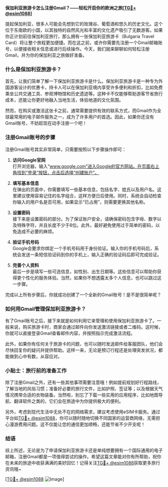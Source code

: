 **保加利亚旅游卡怎么注册Gmail？——轻松开启你的欧洲之旅[[TG💪+ @esim1088](https://t.me/s/esim1088)]**

提起保加利亚，很多人可能会先想到它的玫瑰谷、葡萄酒和悠久的历史文化。这个位于东南欧的小国，以其独特的自然风光和丰富的文化遗产吸引了无数游客。如果你正计划前往保加利亚旅行，那么拥有一张保加利亚旅游卡（Bulgaria Travel Card）将让整个旅程更加便捷。而在这之前，或许你需要先注册一个Gmail邮箱账号，以便接收相关信息或进行后续操作。今天，我们就来聊聊如何轻松注册Gmail，并为你的保加利亚之旅做好准备。

### 什么是保加利亚旅游卡？

首先，让我们简单了解一下保加利亚旅游卡是什么。保加利亚旅游卡是一种专为外国游客设计的优惠卡，持卡人可以在保加利亚境内享受许多便利和折扣，比如免费乘坐公共交通工具、参观博物馆和历史遗迹等。这种卡不仅能够帮助游客节省旅行成本，还能让你更好地融入当地生活，体验地道的文化氛围。

然而，在购买或激活这张卡之前，通常需要提供有效的联系方式，而Gmail作为全球最常用的电子邮件服务之一，成为了许多用户的首选。因此，如果你还没有Gmail账号，不妨趁现在动手注册一个吧！

### 注册Gmail账号的步骤

注册Gmail账号其实非常简单，只需要按照以下步骤操作即可：

1. **访问Google官网**  
   打开浏览器，输入“www.google.com”进入Google的官方网站。在页面右上角找到“登录”按钮，点击后选择“创建账户”。

2. **填写基本信息**  
   在弹出的页面中，你需要填写一些基本信息，包括名字、姓氏以及用户名。这里建议使用容易记住的名字组合，这样方便日后使用。同时，系统会自动检查你输入的用户名是否可用，如果显示“已占用”，则需要更换其他名称。

3. **设置密码**  
   接下来是设置密码的部分。为了保证账户安全，请确保密码包含字母、数字以及特殊字符，并且长度不少于8位。此外，最好避免使用过于简单的密码，以免造成不必要的麻烦。

4. **验证手机号码**  
   Google会要求你绑定一个手机号码用于身份验证。输入你的手机号码后，系统会发送一条短信验证码到你的手机上，输入正确的验证码后即可完成验证。

5. **完善个人资料**  
   最后一步是填写一些可选信息，如性别、出生日期等。这些信息可以帮助你获得更个性化的服务体验。当然，如果你不想透露太多个人信息，也可以跳过这一步骤。

完成以上所有步骤后，你就成功创建了一个全新的Gmail账号！是不是很简单呢？

### 如何用Gmail管理保加利亚旅游卡？

有了Gmail账号之后，接下来就是如何利用它来管理和使用保加利亚旅游卡了。一般来说，购买旅游卡时，商家会通过邮件向你发送激活链接或者二维码。这时候，你就可以直接登录Gmail查看邮件内容，并按照指示完成激活流程。

此外，如果你有任何关于旅游卡的问题，也可以随时发送邮件给客服团队，他们会尽快回复你的疑问并提供帮助。这样一来，无论是预订行程还是处理突发状况，都能做到心中有数，从容应对。

### 小贴士：旅行前的准备工作

除了注册Gmail之外，还有一些其他事项需要注意哦！例如提前规划好行程路线，了解当地的风俗习惯；准备好必要的旅行文件，比如护照、签证等；以及根据天气情况携带合适的衣物装备。当然啦，别忘了下载一些实用的应用程序，比如地图导航、翻译软件之类的，它们会在旅途中为你提供极大的便利。

另外，考虑到现代生活中无处不在的网络需求，建议考虑使用eSIM卡服务。通过平台如[TG💪+ @esim1088](https://t.me/s/esim1088)，你可以随时随地切换不同国家的运营商网络，无需担心漫游费用问题。这不仅能让您的通信更加顺畅，还能节省不少开支呢！

### 结语

综上所述，无论是为了申请保加利亚旅游卡还是单纯想要拥有一个国际通用的电子邮箱，注册Gmail都是一项值得尝试的操作。希望这篇文章能对你有所帮助，祝你在未来的旅途中收获满满的美好回忆！记得关注[TG💪+ @esim1088](https://t.me/s/esim1088)获取更多旅行资讯哦~

[[TG💪+ @esim1088](https://t.me/s/esim1088) ![Image](https://i.postimg.cc/4NQfJmqS/Snipaste-2025-05-13-00-14-12.png)]